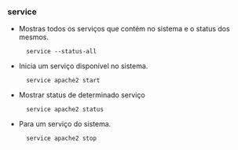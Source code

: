 ### service

- Mostras todos os serviços que contém no sistema e o status dos mesmos.

		service --status-all

- Inicia um serviço disponível no sistema.

		service apache2 start

- Mostrar status de determinado serviço

		service apache2 status

- Para um serviço do sistema.

		service apache2 stop


